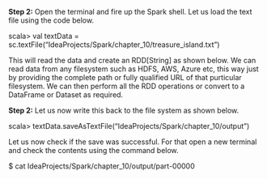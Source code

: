 
**Step 2:** Open the terminal and fire up the Spark shell. Let us load the text file using the code below.

scala> val textData = sc.textFile(“IdeaProjects/Spark/chapter_10/treasure_island.txt”)

This will read the data and create an RDD[String] as shown below. We can read data from any filesystem such as HDFS, AWS, Azure etc, this way just by providing the complete path or fully qualified URL of that purticular filesystem. We can then perform all the RDD operations or convert to a DataFrame or Dataset as required.

**Step 2:** Let us now write this back to the file system as shown below.


 

scala> textData.saveAsTextFile(“IdeaProjects/Spark/chapter_10/output”)

 

Let us now check if the save was successful. For that open a new terminal and check the contents using the command below.

$ cat IdeaProjects/Spark/chapter_10/output/part-00000
